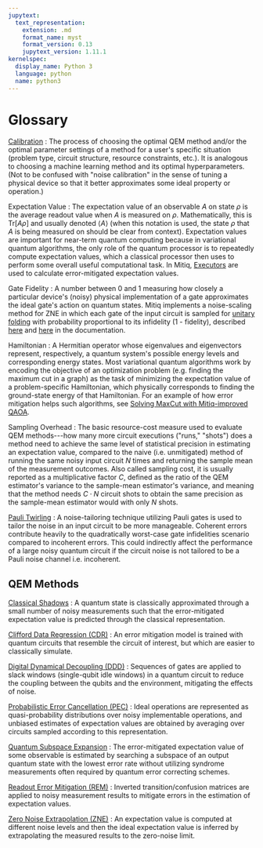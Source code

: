 ```yaml
---
jupytext:
  text_representation:
    extension: .md
    format_name: myst
    format_version: 0.13
    jupytext_version: 1.11.1
kernelspec:
  display_name: Python 3
  language: python
  name: python3
---
```


# Glossary

[Calibration](calibrators.md)
: The process of choosing
the optimal QEM method and/or the optimal parameter settings of a method for a user's specific situation
(problem type, circuit structure, resource constraints, etc.). It is analogous to choosing a machine learning method
and its optimal hyperparameters. (Not to be confused with "noise calibration" in the sense of
tuning a physical device so that it better approximates some ideal property or operation.)

Expectation Value
: The expectation value of an observable $A$ on state $\rho$ is the average
readout value when $A$ is measured on $\rho$. Mathematically, this is $\text{Tr}[A\rho]$ and usually denoted $\langle A \rangle$ (when this notation is used, the state $\rho$ that $A$ is being measured on should be clear from context). Expectation values are important
for near-term quantum computing because in variational quantum algorithms,
the only role of the quantum processor is to repeatedly compute expectation values, which a classical processor then uses to perform some overall useful computational task. In Mitiq, [Executors](executors.md) are used to calculate error-mitigated expectation values.

Gate Fidelity
: A number between 0 and 1 measuring how
closely a particular device's (noisy) physical implementation of a gate approximates the ideal gate's action on quantum states. Mitiq implements a noise-scaling method for ZNE in which each gate of the input circuit is sampled for [unitary folding](./zne-3-options.md#unitary-folding) with probability proportional to its infidelity (1 - fidelity), described [here](./zne-3-options.md#folding-gates-by-fidelity) and [here](https://mitiq.readthedocs.io/en/stable/apidoc.html#mitiq.zne.scaling.folding.fold_gates_at_random) in the documentation.

Hamiltonian
: A Hermitian operator whose eigenvalues and eigenvectors represent, respectively, a quantum system's possible energy levels and corresponding energy states. Most variational quantum algorithms work by encoding the objective of an optimization problem (e.g. finding the maximum cut in a graph) as the task of minimizing the expectation value of a problem-specific Hamiltonian, which physically corresponds to finding the ground-state energy of that Hamiltonian. For an example of how error mitigation helps such algorithms, see [Solving MaxCut with Mitiq-improved QAOA](../examples/maxcut-demo.md).

Sampling Overhead
: The basic resource-cost measure used to evaluate QEM methods---how many more circuit executions ("runs," "shots") does a method need to achieve the same level of statistical precision in estimating an expectation value, compared to
the naive (i.e. unmitigated) method of running the same noisy input circuit $N$ times and returning the
sample mean of the measurement outcomes. Also called sampling cost, it is usually reported as a multiplicative factor $C$, defined as the ratio of the QEM estimator's variance to the sample-mean estimator's variance, and meaning that
the method needs $C \cdot N$ circuit shots to obtain the same precision as the sample-mean estimator would with only $N$ shots.

[Pauli Twirling](pt.md)
: A noise-tailoring technique utilizing Pauli gates is used to tailor the noise in an input circuit to be more manageable. Coherent errors contribute heavily to the quadratically worst-case gate infidelities scenario compared to incoherent errors. This could indirectly affect the performance of a large noisy quantum circuit if the circuit noise is not tailored to be a Pauli noise channel i.e. incoherent. 


## QEM Methods

[Classical Shadows](shadows.md)
: A quantum state is classically approximated through a small number of noisy measurements such that the error-mitigated expectation value is predicted through the classical representation.  

[Clifford Data Regression (CDR)](cdr.md)
: An error mitigation model is
trained with quantum circuits that resemble the circuit of interest, but which are easier to classically simulate.

[Digital Dynamical Decoupling (DDD)](ddd.md)
: Sequences of gates are applied to slack windows (single-qubit idle windows) in a quantum circuit to reduce the coupling
between the qubits and the environment, mitigating the effects of noise.

[Probabilistic Error Cancellation (PEC)](pec.md)
: Ideal operations are represented as quasi-probability distributions over noisy implementable operations, and unbiased estimates of expectation values are obtained by averaging over circuits sampled according to this representation.

[Quantum Subspace Expansion](qse.md)
: The error-mitigated expectation value of some observable is estimated by searching a subspace of an output quantum state with the lowest error rate without utilizing syndrome measurements often required by quantum error correcting schemes.  

[Readout Error Mitigation (REM)](rem.md)
: Inverted transition/confusion matrices are applied to noisy measurement results to mitigate errors in the estimation of expectation values.

[Zero Noise Extrapolation (ZNE)](zne.md)
: An expectation value is computed at different noise levels and then
the ideal expectation value is inferred by extrapolating the measured results to the zero-noise limit.
